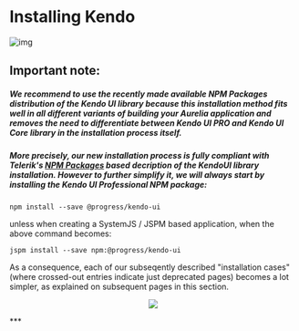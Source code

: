 # Installing Kendo

![img](http://solvewithsoftware.com/portals/0/Images/kendo-ui-logo.png)

## Important note:

##### We recommend to use the recently made available NPM Packages distribution of the Kendo UI library because this installation method fits well in all different variants of building your Aurelia application and removes the need to differentiate between Kendo UI PRO and Kendo UI Core library in the installation process itself.

##### More precisely, our new installation process is fully compliant with Telerik's **[NPM Packages](http://docs.telerik.com/kendo-ui/intro/installation/npm#overview)** based decription of the KendoUI library installation. However to further simplify it, we will always start by installing the Kendo UI Professional NPM package:

```
npm install --save @progress/kendo-ui
```
unless when creating a SystemJS / JSPM based application, when the above command becomes:

```
jspm install --save npm:@progress/kendo-ui

```

As a consequence, each of our subseqently described "installation cases" (where crossed-out entries indicate just deprecated pages) becomes a lot simpler, as explained on subsequent pages in this section.

<p align=center>
  <img src="https://user-images.githubusercontent.com/2712405/30750872-992470c8-9f85-11e7-8f1a-a799eccc4ce1.png"></img>
</p>
***
  